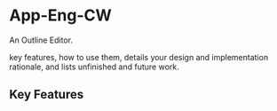 # App-Eng-CW
An Outline Editor.

key features, how to use them, details your design and implementation rationale, and lists unfinished and future work.

## Key Features
